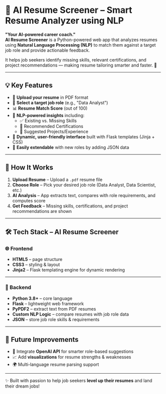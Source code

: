# 🧠 AI Resume Screener – Smart Resume Analyzer using NLP

**"Your AI-powered career coach."**  
**AI Resume Screener** is a Python-powered web app that analyzes resumes using **Natural Language Processing (NLP)** to match them against a target job role and provide actionable feedback.  

It helps job seekers identify missing skills, relevant certifications, and project recommendations — making resume tailoring smarter and faster. 🚀  

---

## 💡 Key Features

- 📄 **Upload your resume** in PDF format  
- 🎯 **Select a target job role** (e.g., "Data Analyst")  
- 📊 **Resume Match Score** (out of 100)  
- 🧠 **NLP-powered insights** including:
  - ✅ Existing vs. Missing Skills  
  - 📜 Recommended Certifications  
  - 💼 Suggested Projects/Experience  
- 🎨 **Dynamic, user-friendly interface** built with Flask templates (Jinja + CSS)  
- 🔧 **Easily extendable** with new roles by adding JSON data  

---

## 📸 How It Works

1. **Upload Resume** – Upload a `.pdf` resume file  
2. **Choose Role** – Pick your desired job role (Data Analyst, Data Scientist, etc.)  
3. **AI Analysis** – App extracts text, compares with role requirements, and computes score  
4. **Get Feedback** – Missing skills, certifications, and project recommendations are shown  

---

## 🛠️ Tech Stack – AI Resume Screener

### 🌐 Frontend
- **HTML5** – page structure  
- **CSS3** – styling & layout  
- **Jinja2** – Flask templating engine for dynamic rendering  

---

### 🧠 Backend
- **Python 3.8+** – core language  
- **Flask** – lightweight web framework  
- **PyPDF2** – extract text from PDF resumes  
- **Custom NLP Logic** – compare resumes with job role data  
- **JSON** – store job role skills & requirements  

---

## 🚀 Future Improvements
- 🤖 Integrate **OpenAI API** for smarter role-based suggestions  
- 📈 Add **visualizations** for resume strengths & weaknesses  
- 🌍 Multi-language resume parsing support  

---

✨ Built with passion to help job seekers **level up their resumes** and land their dream jobs!
